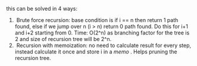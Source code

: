 this can be solved in 4 ways:
​
1.  Brute force recursion: base condition is if i == n then return 1 path found, else if we jump over n (i > n) return 0 path found. Do this for i+1 and i+2 starting from 0. Time: O(2^n) as branching factor for the tree is 2 and size of recursion tree will be 2^n.
​
2.  Recursion with memoization: no need to calculate result for every step, instead calculate it once and store i in a *memo* . Helps pruning the recursion tree.